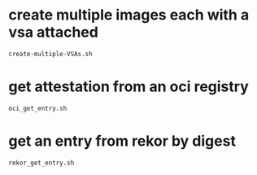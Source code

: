 # create multiple images each with a vsa attached
```bash
create-multiple-VSAs.sh
```

# get attestation from an oci registry
```bash
oci_get_entry.sh
```

# get an entry from rekor by digest
```bash
rekor_get_entry.sh
```